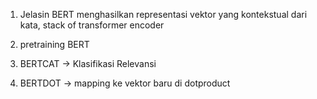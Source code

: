 1. Jelasin BERT menghasilkan representasi vektor yang kontekstual dari kata, stack of transformer encoder
2. pretraining BERT

3. BERTCAT -> Klasifikasi Relevansi
4. BERTDOT -> mapping ke vektor baru di dotproduct
